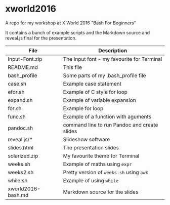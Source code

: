 # xworld2016

A repo for my workshop at X World 2016 "Bash For Beginners"

It contains a bunch of example scripts and the Markdown source and reveal.js final for the presentation.

| File | Description |
| ------ | ------------------------------------------ |
| Input-Font.zip | The Input font - my favourite for Terminal |
| README.md | This file |
| bash_profile | Some parts of my .bash_profile file |
| case.sh | Example case statement |
| efor.sh| Example of C style for loop |
| expand.sh | Example of variable expansion |
| for.sh | Example for loop |
| func.sh | Example of a function with aguments |
| pandoc.sh | command line to run Pandoc and create slides |
| reveal.js/* | Slideshow software |
| slides.html | The presentation slides |
| solarized.zip | My favourite theme for Terminal |
| weeks.sh |  Example of maths using `expr` |
| weeks2.sh | Pretty version of `weeks.sh` using `awk` |
| while.sh | Example of using `while` |
| xworld2016-bash.md | Markdown source for the slides |

